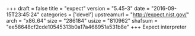 +++
draft = false
title = "expect"
version = "5.45-3"
date = "2016-09-15T23:45:24"
categories = ['devel']
upstreamurl = "http://expect.nist.gov/"
arch = "x86_64"
size = "286184"
usize = "810962"
sha1sum = "ee58648cf2cde10545313b0a17a468951a531b8e"
+++
Expect interpreter